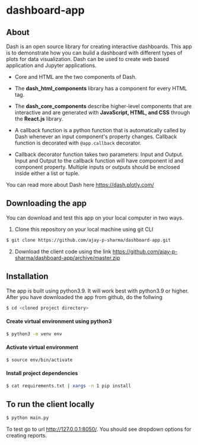 # dashboard-app
## About
Dash is an open source library for creating interactive dashboards. This app is to demonstrate how you can build a dashboard with different types of plots for data visualization. Dash can be used to create web based application and Jupyter applications.
- Core and HTML are the two components of Dash. 

- The **dash_html_components** library has a component for every HTML tag. 

- The **dash_core_components** describe higher-level components that are interactive and are generated with **JavaScript, HTML, and CSS** through the **React.js** library. 

- A callback function is a python function that is automatically called by Dash whenever an input component's property changes. Callback function is decorated with `@app.callback` decorator. 

- Callback decorator function takes two parameters: Input and Output. Input and Output to the callback function will have component id and component property. Multiple inputs or outputs should be enclosed inside either a list or tuple.

You can read more about Dash here https://dash.plotly.com/


## Downloading the app
You can download and test this app on your local computer in two ways. 
1. Clone this repository on your local machine using git CLI
```bash
$ git clone https://github.com/ajay-p-sharma/dashboard-app.git
```
2. Download the client code using the link https://github.com/ajay-p-sharma/dashboard-app/archive/master.zip

## Installation
The app is built using python3.9. It will work best with python3.9 or higher. After you have downloaded the app from github, do the follwing

```bash
$ cd <cloned project directory>
```
#### Create virtual environment using python3
```bash
$ python3 -m venv env
```
#### Activate virtual environment
```bash
$ source env/bin/activate
```
#### Install project dependencies
```bash
$ cat requirements.txt | xargs -n 1 pip install
```
## To run the client locally
```bash
$ python main.py
```
To test go to url http://127.0.0.1:8050/. You should see dropdown options for creating reports.

